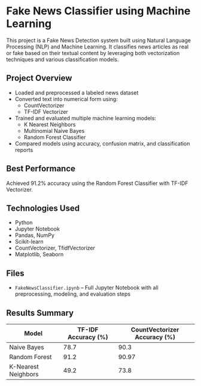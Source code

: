 # Fake News Classifier using Machine Learning

This project is a Fake News Detection system built using Natural Language Processing (NLP) and Machine Learning. It classifies news articles as real or fake based on their textual content by leveraging both vectorization techniques and various classification models.

## Project Overview

- Loaded and preprocessed a labeled news dataset  
- Converted text into numerical form using:
  - CountVectorizer
  - TF-IDF Vectorizer
- Trained and evaluated multiple machine learning models:
  - K Nearest Neighbors 
  - Multinomial Naive Bayes   
  - Random Forest Classifier
- Compared models using accuracy, confusion matrix, and classification reports

## Best Performance

Achieved 91.2% accuracy using the Random Forest Classifier with TF-IDF Vectorizer.

## Technologies Used

- Python
- Jupyter Notebook
- Pandas, NumPy
- Scikit-learn
- CountVectorizer, TfidfVectorizer
- Matplotlib, Seaborn

## Files

- `FakeNewsClassifier.ipynb` – Full Jupyter Notebook with all preprocessing, modeling, and evaluation steps

## Results Summary

| Model           | TF-IDF Accuracy (%) | CountVectorizer Accuracy (%) |
|----------------|---------------------|-------------------------------|
| Naive Bayes     | 78.7                | 90.3                          |
| Random Forest   | 91.2                | 90.97                         |
| K-Nearest Neighbors | 49.2           | 73.8                          |


